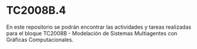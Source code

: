 # TC2008B.4

En este repositorio se podrán encontrar las actividades y tareas realizadas para el bloque TC2008B - Modelación de Sistemas Multiagentes con Gráficas Computacionales.
